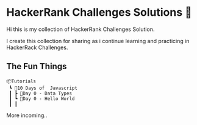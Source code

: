 # HackerRank Challenges Solutions :raised_hands:

Hi this is my collection of HackerRank Challenges Solution.

I create this collection for sharing as i continue learning and practicing in HackerRack Challenges.

## The Fun Things
```
📦Tutorials
 ┗ 📂10 Days of  Javascript
 ┃ ┣ 📂Day 0 - Data Types
 ┃ ┗ 📂Day 0 - Hello World
 ┃ ┃
 ```

 More incoming..